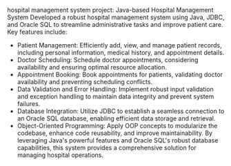 hospital management system project:
Java-based Hospital Management System
Developed a robust hospital management system using Java, JDBC, and Oracle SQL to streamline administrative tasks and improve patient care. Key features include:
 * Patient Management: Efficiently add, view, and manage patient records, including personal information, medical history, and appointment details.
 * Doctor Scheduling: Schedule doctor appointments, considering availability and ensuring optimal resource allocation.
 * Appointment Booking: Book appointments for patients, validating doctor availability and preventing scheduling conflicts.
 * Data Validation and Error Handling: Implement robust input validation and exception handling to maintain data integrity and prevent system failures.
 * Database Integration: Utilize JDBC to establish a seamless connection to an Oracle SQL database, enabling efficient data storage and retrieval.
 * Object-Oriented Programming: Apply OOP concepts to modularize the codebase, enhance code reusability, and improve maintainability.
By leveraging Java's powerful features and Oracle SQL's robust database capabilities, this system provides a comprehensive solution for managing hospital operations.

